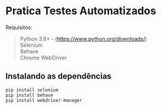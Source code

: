 # Pratica Testes Automatizados

Requisitos:

> Python 3.6+  - (https://www.python.org/downloads/)  
> Selenium  
> Behave  
> Chrome WebDriver  


## Instalando as dependências

```
pip install selenium
pip install behave
pip install webdriver-manager
```
